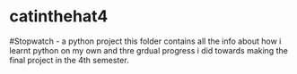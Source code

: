 # catinthehat4
#Stopwatch - a python project
this folder contains all the info about how i learnt python on my own and thre grdual progress i did towards making the final project in the 4th semester.
